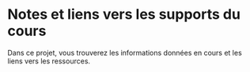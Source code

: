 # Notes et liens vers les supports du cours

Dans ce projet, vous trouverez les informations données en cours et les liens vers les ressources.
